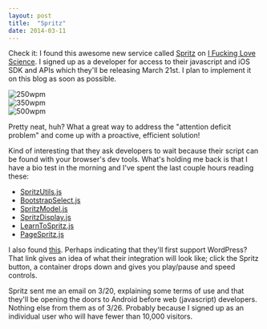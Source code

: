 ```yaml
---
layout: post
title:  "Spritz"
date: 2014-03-11
---
```



Check it: I found this awesome new service called <a href="http://www.spritzinc.com" target="_blank">Spritz</a> on <a href="http://www.iflscience.com" target="_blank">I Fucking Love Science</a>.
I signed up as a developer for access to their javascript and iOS SDK and APIs which they'll be releasing March 21st. I plan to implement it on this blog as soon as possible.
<div class="container">
<img src="{{ site.baseurl }}media/spritz1.gif" alt="250wpm">
</div>
<div class="container">
<img src="{{ site.baseurl }}media/spritz2.gif" alt="350wpm">
</div>
<div class="container">
<img src="{{ site.baseurl }}media/spritz3.gif" alt="500wpm">
</div>

Pretty neat, huh? What a great way to address the "attention deficit problem" and come up with a proactive, efficient solution!

Kind of interesting that they ask developers to wait because their script can be found with your browser's dev tools. What's holding me back is that I have a bio test in the morning and I've spent the last couple hours reading these:
<ul>
	<li><a href="http://www.spritzinc.com/wp-content/themes/spritz/js/SpritzUtils.js" target="_blank">SpritzUtils.js</a></li>
	<li><a href="http://www.spritzinc.com/wp-content/themes/spritz/js/BootstrapSelect.js" target="_blank">BootstrapSelect.js</a></li>
	<li><a href="http://www.spritzinc.com/wp-content/themes/spritz/js/SpritzModel.js" target="_blank">SpritzModel.js</a></li>
	<li><a href="http://www.spritzinc.com/wp-content/themes/spritz/js/SpritzDisplay.js" target="_blank">SpritzDisplay.js</a></li>
	<li><a href="http://www.spritzinc.com/wp-content/themes/spritz/js/LearnToSpritz.js" target="_blank">LearnToSpritz.js</a></li>
	<li><a href="http://www.spritzinc.com/wp-content/themes/spritz/js/PageSpritz.js" target="_blank">PageSpritz.js</a></li>
	</ul>

I also found <a href="http://www.spritzinc.com/author/sudo/" target="_blank">this</a>.
Perhaps indicating that they'll first support WordPress?
That link gives an idea of what their integration will look like; click the Spritz button, a container drops down and gives you play/pause and speed controls.
<div class="revision">
Spritz sent me an email on 3/20, explaining some terms of use and that they'll be opening the doors to Android before web (javascript) developers. Nothing else from them as of 3/26. Probably because I signed up as an individual user who will have fewer than 10,000 visitors.</div>
